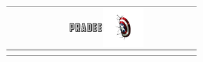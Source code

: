 <div align="center">
<table cellpadding="0" cellspacing="0" border="0">
<tr>
<td align="right" width="55%">
<img src="./assets/images/fontbolt (5).png" alt="Pradeep" width="40%"/>
</td>
<td align="left" width="45%">
<img src="./assets/images/pngwing.com (6).png" alt="Right" width="50%" style="margin-left: -28px;"/>
</td>
</tr>
</table>
</div>

--- 